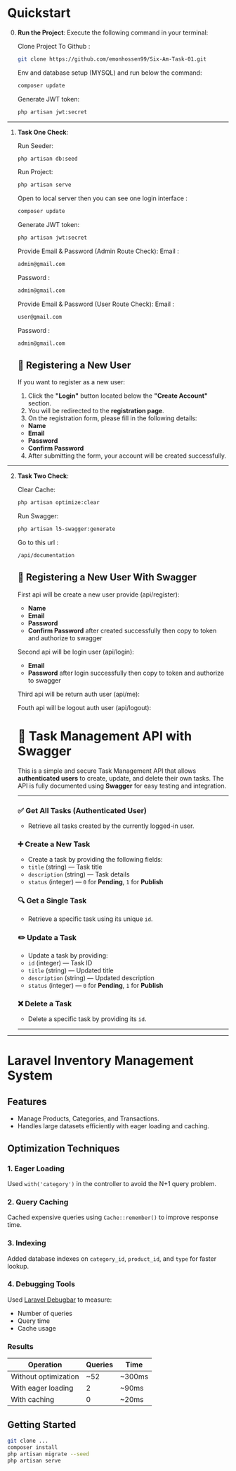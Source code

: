 # Quickstart

0. **Run the Project**: Execute the following command in your terminal:

    Clone Project To Github :
    ```bash
    git clone https://github.com/emonhossen99/Six-Am-Task-01.git
    ```

    Env and database setup (MYSQL) and run below the command:

    ```bash
    composer update
    ```

    Generate JWT token:

    ```bash
    php artisan jwt:secret
    ```

---

1. **Task One Check**:

    Run Seeder:
    ```bash
    php artisan db:seed
    ```

    Run Project:
    ```bash
    php artisan serve
    ```

    Open to local server then you can see one login interface :
    ```bash
    composer update
    ```

    Generate JWT token:

    ```bash
    php artisan jwt:secret
    ```

    Provide  Email & Password (Admin Route Check):
    Email :

    ```bash
    admin@gmail.com
    ```
    Password :
    ```bash
    admin@gmail.com
    ```

    Provide  Email & Password (User Route Check):
    Email :

    ```bash
    user@gmail.com
    ```
    Password :
    ```bash
    admin@gmail.com
    ```

    ## 🔐 Registering a New User

    If you want to register as a new user:

    1. Click the **"Login"** button located below the **"Create Account"** section.
    2. You will be redirected to the **registration page**.
    3. On the registration form, please fill in the following details:
    - **Name**
    - **Email**
    - **Password**
    - **Confirm Password**
    4. After submitting the form, your account will be created successfully.

---

2. **Task Two Check**:

    Clear Cache:
    ```bash
    php artisan optimize:clear
    ```

    Run Swagger:
    ```bash
    php artisan l5-swagger:generate
    ```

    Go to this url  :
    ```bash
    /api/documentation
    ```
    ## 🔐 Registering a New User With Swagger

    First api will be create a new user provide (api/register):
    - **Name**
    - **Email**
    - **Password**
    - **Confirm Password**
    after created successfully then copy to token and authorize to swagger

   Second api will be login user  (api/login):
    - **Email**
    - **Password**
    after login successfully then copy to token and authorize to swagger

   Third api will be return auth user  (api/me):
   
   Fouth api will be logout auth user  (api/logout):


    # 🔐 Task Management API with Swagger

    This is a simple and secure Task Management API that allows **authenticated users** to create, update, and delete their own tasks. The API is fully documented using **Swagger** for easy testing and integration.

    ---

    ### ✅ Get All Tasks (Authenticated User)
    - Retrieve all tasks created by the currently logged-in user.

    ### ➕ Create a New Task
    - Create a task by providing the following fields:
    - `title` (string) — Task title  
    - `description` (string) — Task details  
    - `status` (integer) — `0` for **Pending**, `1` for **Publish**

    ### 🔍 Get a Single Task
    - Retrieve a specific task using its unique `id`.

    ### ✏️ Update a Task
    - Update a task by providing:
    - `id` (integer) — Task ID  
    - `title` (string) — Updated title  
    - `description` (string) — Updated description  
    - `status` (integer) — `0` for **Pending**, `1` for **Publish**

    ### ❌ Delete a Task
    - Delete a specific task by providing its `id`.

    ---

    

---
# Laravel Inventory Management System

## Features
- Manage Products, Categories, and Transactions.
- Handles large datasets efficiently with eager loading and caching.

## Optimization Techniques

### 1. Eager Loading
Used `with('category')` in the controller to avoid the N+1 query problem.

### 2. Query Caching
Cached expensive queries using `Cache::remember()` to improve response time.

### 3. Indexing
Added database indexes on `category_id`, `product_id`, and `type` for faster lookup.

### 4. Debugging Tools
Used [Laravel Debugbar](https://github.com/barryvdh/laravel-debugbar) to measure:
- Number of queries
- Query time
- Cache usage

### Results
| Operation               | Queries | Time      |
|------------------------|---------|-----------|
| Without optimization   | ~52     | ~300ms    |
| With eager loading     | 2       | ~90ms     |
| With caching           | 0       | ~20ms     |

## Getting Started

```bash
git clone ...
composer install
php artisan migrate --seed
php artisan serve
